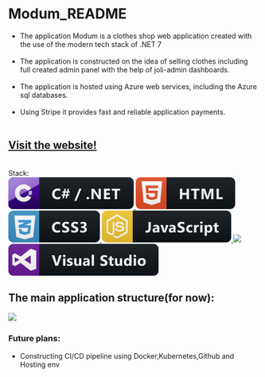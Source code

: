 # Modum_README
<ul>
<li>The application Modum is a clothes shop web application created with the use of the modern tech stack of .NET 7</li><br>
<li>The application is constructed on the idea of selling clothes including full created admin panel with the help of joli-admin dashboards.</li><br>
<li>The application is hosted using Azure web services, including the Azure sql databases.</li><br>
<li>Using Stripe it provides fast and reliable application payments.</li><br>
</ul>

<h2><a href="https://modum.azurewebsites.net/" target="_blank">Visit the website!</a></h2>
<br>
Stack:
<div class="row"> <a href="#">
    <img src="https://github.com/MikeCodesDotNET/ColoredBadges/blob/master/svg/dev/languages/csharp_dotnet.svg" alt="example badge" style="vertical-align:top margin:6px 4px">
  </a> 
<a href="#">
    <img src="https://raw.githubusercontent.com/MikeCodesDotNET/ColoredBadges/master/svg/dev/languages/html.svg" style="vertical-align:top margin:6px 4px">
  </a>  
  <a href="#">
    <img src="https://github.com/MikeCodesDotNET/ColoredBadges/blob/master/svg/dev/languages/css3.svg" alt="example badge" style="vertical-align:top margin:6px 4px">
  </a>  
  <a href="#">
    <img src="https://github.com/MikeCodesDotNET/ColoredBadges/blob/master/svg/dev/languages/js.svg" alt="example badge" style="vertical-align:top margin:6px 4px">
  </a>  
<a href="#">
  <img src="https://camo.githubusercontent.com/3de426aceb1e3852d35ad919cdd74fc9729586ab2387b8065278c7069f0d7a22/68747470733a2f2f63646e2e646973636f72646170702e636f6d2f6174746163686d656e74732f3937353435303830373833333037393837312f313032363739343131363737383033373234382f4d5353514c2e706e67" style="width: 20px; max-width: 30%;" data-canonical-src="https://cdn.discordapp.com/attachments/975450807833079871/1026794116778037248/MSSQL.png">
  </a>
    <a href="#">
    <img src="https://github.com/MikeCodesDotNET/ColoredBadges/blob/master/svg/dev/tools/visualstudio.svg" alt="example badge" style="vertical-align:top margin:6px 4px">
  </a> </div>

<h2>The main application structure(for now):</h2>
<img src="https://github.com/vasioo/ClothesShop_ReadMe/assets/78680789/ee49526d-f259-4fc9-a493-6431c780f395">

<h3>Future plans:</h3>
<ul>
  <li>Constructing CI/CD pipeline using Docker,Kubernetes,Github and Hosting env</li>
</ul>


